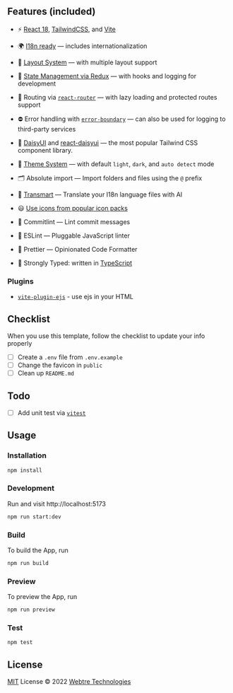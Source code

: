 ## Features (included)

- ⚡️ [React 18](https://github.com/facebook/react/), [TailwindCSS](https://github.com/tailwindlabs/tailwindcss), and [Vite](https://github.com/vitejs/vite)

- 🌍 [I18n ready](./src/i18n) — includes internationalization

- 📑 [Layout System](./src/layouts) — with multiple layout support

- 💮 [State Management via Redux](./src/redux) — with hooks and logging for development

- 🔗 Routing via [`react-router`](./src/router) — with lazy loading and protected routes support

- ⛔ Error handling with [`error-boundary`](https://github.com/bvaughn/react-error-boundary) — can also be used for logging to third-party services

- 🎨 [DaisyUI](https://github.com/saadeghi/daisyui) and [react-daisyui](https://github.com/daisyui/react-daisyui) — the most popular Tailwind CSS component library.

- 📲 [Theme System](./src/components/ThemeChanger.tsx) — with default `light`, `dark`, and `auto detect` mode

- 🗂 Absolute import — Import folders and files using the `@` prefix

- 🤖 [Transmart](./transmart.config.cjs) — Translate your I18n language files with AI

- 😃 [Use icons from popular icon packs](https://github.com/react-icons/react-icons)

- 🚓 Commitlint — Lint commit messages

- 📏 ESLint — Pluggable JavaScript linter

- 💖 Prettier — Opinionated Code Formatter

- 🦾 Strongly Typed: written in [TypeScript](https://github.com/microsoft/TypeScript)

### Plugins

- [`vite-plugin-ejs`](https://github.com/trapcodeio/vite-plugin-ejs) - use ejs in your HTML

## Checklist

When you use this template, follow the checklist to update your info properly

- [ ] Create a `.env` file from `.env.example`
- [ ] Change the favicon in `public`
- [ ] Clean up `README.md`

## Todo

- [ ] Add unit test via [`vitest`](https://github.com/vitest-dev/vitest)

## Usage

### Installation

```bash
npm install
```

### Development

Run and visit http://localhost:5173

```bash
npm run start:dev
```

### Build

To build the App, run

```bash
npm run build
```

### Preview

To preview the App, run

```bash
npm run preview
```

### Test

```bash
npm test
```

## License

[MIT](./LICENSE) License © 2022 [Webtre Technologies](https://github.com/webtretech)
